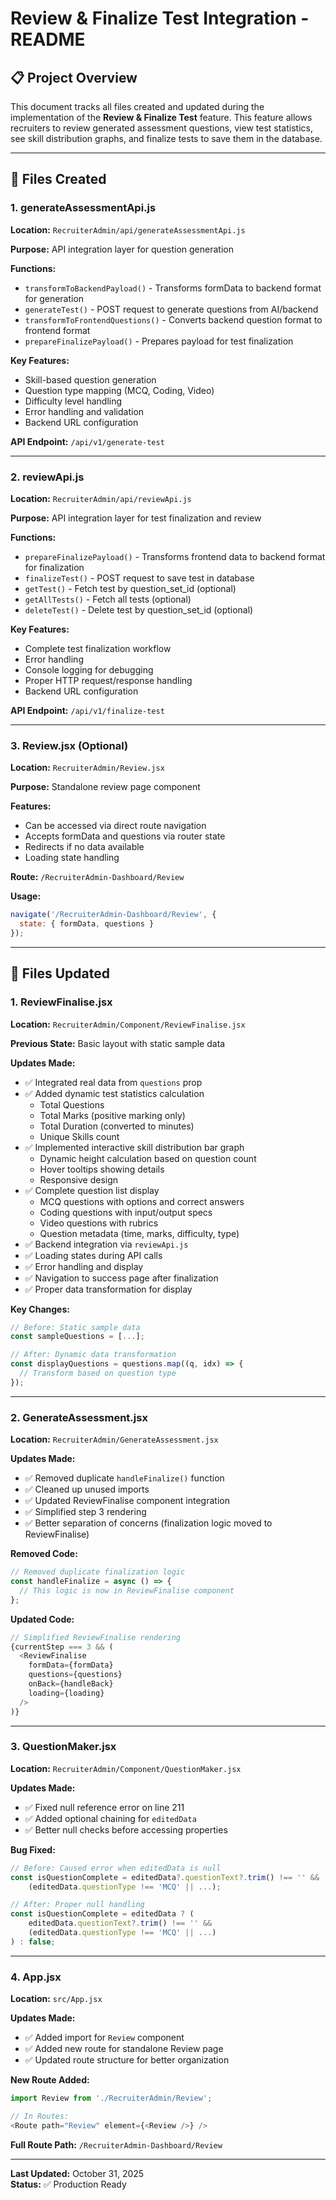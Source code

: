 # Review & Finalize Test Integration - README

## 📋 Project Overview

This document tracks all files created and updated during the implementation of the **Review & Finalize Test** feature. This feature allows recruiters to review generated assessment questions, view test statistics, see skill distribution graphs, and finalize tests to save them in the database.

---

## 📁 Files Created

### 1. **generateAssessmentApi.js**
**Location:** `RecruiterAdmin/api/generateAssessmentApi.js`

**Purpose:** API integration layer for question generation

**Functions:**
- `transformToBackendPayload()` - Transforms formData to backend format for generation
- `generateTest()` - POST request to generate questions from AI/backend
- `transformToFrontendQuestions()` - Converts backend question format to frontend format
- `prepareFinalizePayload()` - Prepares payload for test finalization

**Key Features:**
- Skill-based question generation
- Question type mapping (MCQ, Coding, Video)
- Difficulty level handling
- Error handling and validation
- Backend URL configuration

**API Endpoint:** `/api/v1/generate-test`

---

### 2. **reviewApi.js**
**Location:** `RecruiterAdmin/api/reviewApi.js`

**Purpose:** API integration layer for test finalization and review

**Functions:**
- `prepareFinalizePayload()` - Transforms frontend data to backend format for finalization
- `finalizeTest()` - POST request to save test in database
- `getTest()` - Fetch test by question_set_id (optional)
- `getAllTests()` - Fetch all tests (optional)
- `deleteTest()` - Delete test by question_set_id (optional)

**Key Features:**
- Complete test finalization workflow
- Error handling
- Console logging for debugging
- Proper HTTP request/response handling
- Backend URL configuration

**API Endpoint:** `/api/v1/finalize-test`

---

### 3. **Review.jsx** (Optional)
**Location:** `RecruiterAdmin/Review.jsx`

**Purpose:** Standalone review page component

**Features:**
- Can be accessed via direct route navigation
- Accepts formData and questions via router state
- Redirects if no data available
- Loading state handling

**Route:** `/RecruiterAdmin-Dashboard/Review`

**Usage:**
```javascript
navigate('/RecruiterAdmin-Dashboard/Review', {
  state: { formData, questions }
});
```

---

## 📝 Files Updated

### 1. **ReviewFinalise.jsx**
**Location:** `RecruiterAdmin/Component/ReviewFinalise.jsx`

**Previous State:** Basic layout with static sample data

**Updates Made:**
- ✅ Integrated real data from `questions` prop
- ✅ Added dynamic test statistics calculation
  - Total Questions
  - Total Marks (positive marking only)
  - Total Duration (converted to minutes)
  - Unique Skills count
- ✅ Implemented interactive skill distribution bar graph
  - Dynamic height calculation based on question count
  - Hover tooltips showing details
  - Responsive design
- ✅ Complete question list display
  - MCQ questions with options and correct answers
  - Coding questions with input/output specs
  - Video questions with rubrics
  - Question metadata (time, marks, difficulty, type)
- ✅ Backend integration via `reviewApi.js`
- ✅ Loading states during API calls
- ✅ Error handling and display
- ✅ Navigation to success page after finalization
- ✅ Proper data transformation for display

**Key Changes:**
```javascript
// Before: Static sample data
const sampleQuestions = [...];

// After: Dynamic data transformation
const displayQuestions = questions.map((q, idx) => {
  // Transform based on question type
});
```

---

### 2. **GenerateAssessment.jsx**
**Location:** `RecruiterAdmin/GenerateAssessment.jsx`

**Updates Made:**
- ✅ Removed duplicate `handleFinalize()` function
- ✅ Cleaned up unused imports
- ✅ Updated ReviewFinalise component integration
- ✅ Simplified step 3 rendering
- ✅ Better separation of concerns (finalization logic moved to ReviewFinalise)

**Removed Code:**
```javascript
// Removed duplicate finalization logic
const handleFinalize = async () => {
  // This logic is now in ReviewFinalise component
};
```

**Updated Code:**
```javascript
// Simplified ReviewFinalise rendering
{currentStep === 3 && (
  <ReviewFinalise 
    formData={formData} 
    questions={questions}
    onBack={handleBack}
    loading={loading}
  />
)}
```

---

### 3. **QuestionMaker.jsx**
**Location:** `RecruiterAdmin/Component/QuestionMaker.jsx`

**Updates Made:**
- ✅ Fixed null reference error on line 211
- ✅ Added optional chaining for `editedData`
- ✅ Better null checks before accessing properties

**Bug Fixed:**
```javascript
// Before: Caused error when editedData is null
const isQuestionComplete = editedData?.questionText?.trim() !== '' &&
    (editedData.questionType !== 'MCQ' || ...);

// After: Proper null handling
const isQuestionComplete = editedData ? (
    editedData.questionText?.trim() !== '' &&
    (editedData.questionType !== 'MCQ' || ...)
) : false;
```

---

### 4. **App.jsx**
**Location:** `src/App.jsx`

**Updates Made:**
- ✅ Added import for `Review` component
- ✅ Added new route for standalone Review page
- ✅ Updated route structure for better organization

**New Route Added:**
```javascript
import Review from './RecruiterAdmin/Review';

// In Routes:
<Route path="Review" element={<Review />} />
```

**Full Route Path:** `/RecruiterAdmin-Dashboard/Review`

---



**Last Updated:** October 31, 2025  
**Status:** ✅ Production Ready
